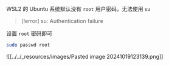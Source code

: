 WSL2 的 Ubuntu 系统默认没有 `root` 用户密码，无法使用 `su`

> [!error] su: Authentication failure

设置 `root` 密码即可

```bash
sudo passwd root
```

![[../../_resources/images/Pasted image 20241019123139.png]]
